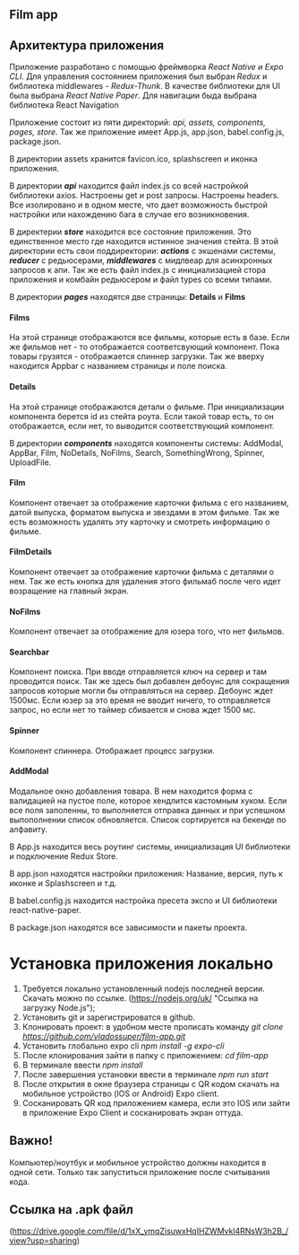 ## Film app

## Архитектура приложения

Приложение разработано с помощью фреймворка *React Native и Expo CLI*. Для управления состоянием приложения был выбран *Redux* и библиотека middlewares - *Redux-Thunk*. В качестве библиотеки для UI была выбрана *React Native Paper*. Для навигации быда выбрана библиотека React Navigation

Приложение состоит из пяти директорий: *api, assets, components, pages, store*. Так же приложение имеет App.js, app.json, babel.config.js, package.json.

В директории assets хранится favicon.ico, splashscreen и иконка приложения.

В директории ***api*** находится файл index.js со всей настройкой библиотеки axios. Настроены get и post запросы. Настроены headers. Все изолировано и в одном месте, что дает возможность быстрой настройки или нахождению бага в случае его возникновения.

В директерии ***store*** находится все состояние приложения. Это единственное место где находится истинное значения стейта. В этой директории есть свои поддиректории: ***actions*** с экшенами системы, ***reducer*** с редьюсерами, ***middlewares*** с мидлвеар для асинхронных запросов к апи. Так же есть файл index.js с инициализацией стора приложения и комбайн редьюсером и файл types со всеми типами.

В директории ***pages*** находятся две страницы: **Details** и **Films**
#### Films
На этой странице отображаются все фильмы, которые есть в базе. Если же фильмов нет - то отображается соответсвующий компонент. Пока товары грузятся - отображается спиннер загрузки. Так же вверху находится Appbar с названием страницы и поле поиска.
#### Details
На этой странице отображаются детали о фильме. При инициализации компонента берется id из стейта роута. Если такой товар есть, то он отображается, если нет, то выводится соответствующий компонент. 

В директории ***components*** находятся компоненты системы: AddModal, AppBar, Film, NoDetails, NoFilms, Search, SomethingWrong, Spinner, UploadFile.
#### Film
Компонент отвечает за отображение карточки фильма с его названием, датой выпуска, форматом выпуска и звездами в этом фильме. Так же есть возможность удалять эту карточку и смотреть информацию о фильме.
#### FilmDetails
Компонент отвечает за отображение карточки фильма с деталями о нем. Так же есть кнопка для удаления этого фильмаб после чего идет возращение на главный экран.
#### NoFilms 
Компонент отвечает за отображение для юзера того, что нет фильмов.
#### Searchbar
Компонент поиска. При вводе отправляется ключ на сервер и там проводится поиск. Так же здесь был добавлен дебоунс для сокращения запросов которые могли бы отправляться на сервер. Дебоунс ждет 1500мс. Если юзер за это время не вводит ничего, то отправляется запрос, но если нет то таймер сбивается и снова ждет 1500 мс.
#### Spinner
Компонент спиннера. Отображает процесс загрузки.
#### AddModal
Модальное окно добавления товара. В нем находится форма с валидацией на пустое поле, которое хендлится кастомным хуком. Если все поля заполенны, то выполняется отправка данных и при успешном выпополнении список обновляется. Список сортируется на бекенде по алфавиту.

В App.js находится весь роутинг системы, инициализация UI библиотеки и подключение Redux Store.

В app.json находятся настройки приложения: Название, версия, путь к иконке и Splashscreen и т.д.

В babel.config.js находится настройка пресета экспо и UI библиотеки react-native-paper.

В package.json находятся все зависимости и пакеты проекта.

# Установка приложения локально
1. Требуется локально установленный nodejs последней версии. Скачать можно по ссылке. (https://nodejs.org/uk/ "Ссылка на загрузку Node.js");
2. Установить git и зарегистрироватся в github.
3. Клонировать проект: в удобном месте прописать команду *git clone https://github.com/vladossuper/film-app.git*
4. Установить глобально expo cli *npm install -g expo-cli*
5. После клонирования зайти в папку с приложением: *cd film-app*
6. В терминале ввести *npm install*
7. После завершения установки ввести в терминале *npm run start*
8. После открытия в окне браузера страницы с QR кодом скачать на мобильное устройство (IOS or Android) Expo client.
9. Сосканировать QR код приложением камера, если это IOS или зайти в приложение Expo Client и сосканировать экран оттуда.
## Важно! 
Компьютер/ноутбук и мобильное устройство должны находится в одной сети. Только так запуститься приложение после считывания кода. 

## Ссылка на .apk файл
(https://drive.google.com/file/d/1xX_ymqZisuwxHqIHZWMvkl4RNsW3h2B_/view?usp=sharing)


